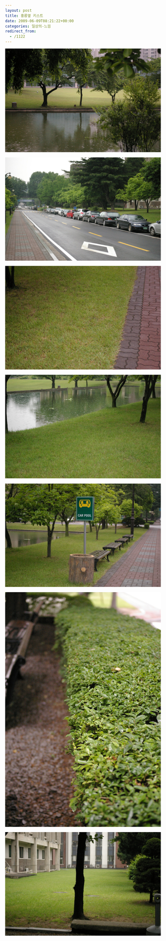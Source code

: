 ```yaml
---
layout: post
title: 홍릉옆 키스트
date: 2009-06-09T08:21:22+00:00
categories: 일상의-느낌
redirect_from:
  - /1122
---
```


![ ](/assets/media/uploads_1_cfile25.uf.1476C70C4A2E09AC7EF6BE.jpg)

![ ](/assets/media/uploads_1_cfile2.uf.1876C70C4A2E09B17FEF88.jpg)

![ ](/assets/media/uploads_1_cfile2.uf.1376C70C4A2E09B780D872.jpg)

![ ](/assets/media/uploads_1_cfile2.uf.1676C70C4A2E09BC81F1CC.jpg)

![ ](/assets/media/uploads_1_cfile2.uf.1176C70C4A2E09C2821C79.jpg)

![ ](/assets/media/uploads_1_cfile24.uf.1776C70C4A2E09C783E0B7.jpg)

![ ](/assets/media/uploads_1_cfile24.uf.2076C70C4A2E09CC849A49.jpg)
<div id=comments>
</div>

